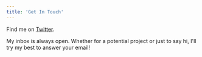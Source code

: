 ```yaml
---
title: 'Get In Touch'
---
```


Find me on [Twitter](https://twitter.com/sameer_kumar018).

My inbox is always open. Whether for a potential project or just to say hi, I'll try my best to answer your email!
